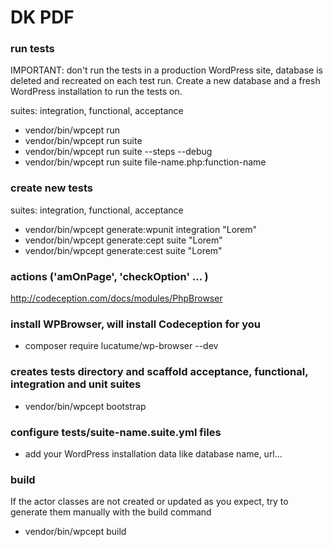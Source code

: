 # DK PDF

### run tests
IMPORTANT: don't run the tests in a production WordPress site, database is deleted and recreated on each test run.
Create a new database and a fresh WordPress installation to run the tests on.

suites: integration, functional, acceptance
* vendor/bin/wpcept run
* vendor/bin/wpcept run suite
* vendor/bin/wpcept run suite --steps --debug
* vendor/bin/wpcept run suite file-name.php:function-name

### create new tests
suites: integration, functional, acceptance
* vendor/bin/wpcept generate:wpunit integration "Lorem"
* vendor/bin/wpcept generate:cept suite "Lorem"
* vendor/bin/wpcept generate:cest suite "Lorem"

### actions ('amOnPage', 'checkOption' ... )
http://codeception.com/docs/modules/PhpBrowser

### install WPBrowser, will install Codeception for you
* composer require lucatume/wp-browser --dev

### creates tests directory and scaffold acceptance, functional, integration and unit suites
* vendor/bin/wpcept bootstrap

### configure tests/suite-name.suite.yml files
* add your WordPress installation data like database name, url...

### build
If the actor classes are not created or updated as you expect, try to generate them manually with the build command
* vendor/bin/wpcept build
